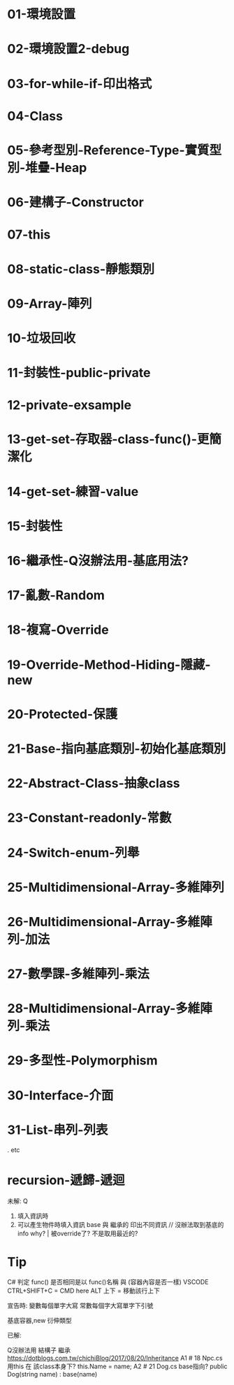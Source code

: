 ﻿# 01-環境設置
# 02-環境設置2-debug 
# 03-for-while-if-印出格式
# 04-Class
# 05-參考型別-Reference-Type-實質型別-堆疊-Heap
# 06-建構子-Constructor
# 07-this
# 08-static-class-靜態類別
# 09-Array-陣列
# 10-垃圾回收
# 11-封裝性-public-private
# 12-private-exsample
# 13-get-set-存取器-class-func()-更簡潔化
# 14-get-set-練習-value
# 15-封裝性
# 16-繼承性-Q沒辦法用-基底用法?
# 17-亂數-Random
# 18-複寫-Override
# 19-Override-Method-Hiding-隱藏-new
# 20-Protected-保護
# 21-Base-指向基底類別-初始化基底類別
# 22-Abstract-Class-抽象class
# 23-Constant-readonly-常數
# 24-Switch-enum-列舉
# 25-Multidimensional-Array-多維陣列
# 26-Multidimensional-Array-多維陣列-加法
# 27-數學課-多維陣列-乘法
# 28-Multidimensional-Array-多維陣列-乘法 
# 29-多型性-Polymorphism
# 30-Interface-介面
# 31-List-串列-列表
.
etc
# recursion-遞歸-遞迴



未解:
Q 
1. 填入資訊時
2. 可以產生物件時填入資訊  base 與  繼承的 印出不同資訊
// 沒辦法取到基底的 info why?  | 被override了? 不是取用最近的?


# Tip

C#  判定  func() 是否相同是以 func()名稱 與 (容器內容是否一樣)
VSCODE 
CTRL+SHIFT+C  = CMD here
ALT 上下 = 移動該行上下

宣告時:
變數每個單字大寫
常數每個字大寫單字下引號

基底容器,new 衍伸類型

已解:

Q沒辦法用 結構子 繼承
https://dotblogs.com.tw/chichiBlog/2017/08/20/Inheritance
A1 # 18 Npc.cs 用this 在 該class本身下? this.Name =  name;
A2 # 21 Dog.cs base指向?  public Dog(string name) : base(name)
